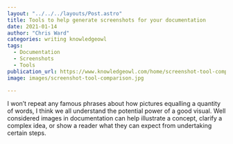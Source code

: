 ```yaml
---
layout: "../../../layouts/Post.astro"
title: Tools to help generate screenshots for your documentation
date: 2021-01-14
author: "Chris Ward"
categories: writing knowledgeowl
tags: 
  - Documentation
  - Screenshots
  - Tools
publication_url: https://www.knowledgeowl.com/home/screenshot-tool-comparison
image: images/screenshot-tool-comparison.jpg

---
```


I won’t repeat any famous phrases about how pictures equalling a quantity of words, I think we all understand the potential power of a good visual. Well considered images in documentation can help illustrate a concept, clarify a complex idea, or show a reader what they can expect from undertaking certain steps.